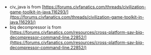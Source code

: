 


* civ_java is from [https://forums.civfanatics.com/threads/civilization-game-toolkit-in-java.116293/](ttps://forums.civfanatics.com/threads/civilization-game-toolkit-in-java.116293/)
* biq decompressor is from [https://forums.civfanatics.com/resources/cross-platform-sav-biq-decompressor-command-line.22852/](https://forums.civfanatics.com/resources/cross-platform-sav-biq-decompressor-command-line.22852/)
